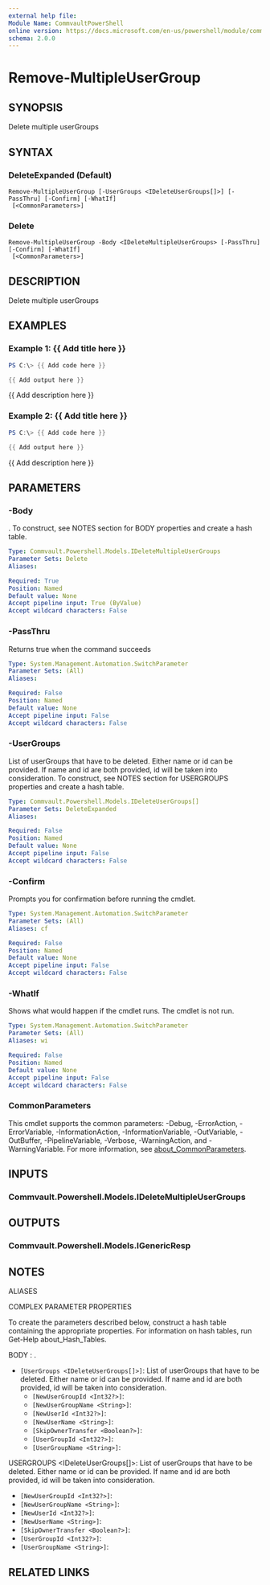 ```yaml
---
external help file:
Module Name: CommvaultPowerShell
online version: https://docs.microsoft.com/en-us/powershell/module/commvaultpowershell/remove-multipleusergroup
schema: 2.0.0
---
```


# Remove-MultipleUserGroup

## SYNOPSIS
Delete multiple userGroups

## SYNTAX

### DeleteExpanded (Default)
```
Remove-MultipleUserGroup [-UserGroups <IDeleteUserGroups[]>] [-PassThru] [-Confirm] [-WhatIf]
 [<CommonParameters>]
```

### Delete
```
Remove-MultipleUserGroup -Body <IDeleteMultipleUserGroups> [-PassThru] [-Confirm] [-WhatIf]
 [<CommonParameters>]
```

## DESCRIPTION
Delete multiple userGroups

## EXAMPLES

### Example 1: {{ Add title here }}
```powershell
PS C:\> {{ Add code here }}

{{ Add output here }}
```

{{ Add description here }}

### Example 2: {{ Add title here }}
```powershell
PS C:\> {{ Add code here }}

{{ Add output here }}
```

{{ Add description here }}

## PARAMETERS

### -Body
.
To construct, see NOTES section for BODY properties and create a hash table.

```yaml
Type: Commvault.Powershell.Models.IDeleteMultipleUserGroups
Parameter Sets: Delete
Aliases:

Required: True
Position: Named
Default value: None
Accept pipeline input: True (ByValue)
Accept wildcard characters: False
```

### -PassThru
Returns true when the command succeeds

```yaml
Type: System.Management.Automation.SwitchParameter
Parameter Sets: (All)
Aliases:

Required: False
Position: Named
Default value: None
Accept pipeline input: False
Accept wildcard characters: False
```

### -UserGroups
List of userGroups that have to be deleted.
Either name or id can be provided.
If name and id are both provided, id will be taken into consideration.
To construct, see NOTES section for USERGROUPS properties and create a hash table.

```yaml
Type: Commvault.Powershell.Models.IDeleteUserGroups[]
Parameter Sets: DeleteExpanded
Aliases:

Required: False
Position: Named
Default value: None
Accept pipeline input: False
Accept wildcard characters: False
```

### -Confirm
Prompts you for confirmation before running the cmdlet.

```yaml
Type: System.Management.Automation.SwitchParameter
Parameter Sets: (All)
Aliases: cf

Required: False
Position: Named
Default value: None
Accept pipeline input: False
Accept wildcard characters: False
```

### -WhatIf
Shows what would happen if the cmdlet runs.
The cmdlet is not run.

```yaml
Type: System.Management.Automation.SwitchParameter
Parameter Sets: (All)
Aliases: wi

Required: False
Position: Named
Default value: None
Accept pipeline input: False
Accept wildcard characters: False
```

### CommonParameters
This cmdlet supports the common parameters: -Debug, -ErrorAction, -ErrorVariable, -InformationAction, -InformationVariable, -OutVariable, -OutBuffer, -PipelineVariable, -Verbose, -WarningAction, and -WarningVariable. For more information, see [about_CommonParameters](http://go.microsoft.com/fwlink/?LinkID=113216).

## INPUTS

### Commvault.Powershell.Models.IDeleteMultipleUserGroups

## OUTPUTS

### Commvault.Powershell.Models.IGenericResp

## NOTES

ALIASES

COMPLEX PARAMETER PROPERTIES

To create the parameters described below, construct a hash table containing the appropriate properties. For information on hash tables, run Get-Help about_Hash_Tables.


BODY <IDeleteMultipleUserGroups>: .
  - `[UserGroups <IDeleteUserGroups[]>]`: List of userGroups that have to be deleted. Either name or id can be provided. If name and id are both provided, id will be taken into consideration.
    - `[NewUserGroupId <Int32?>]`: 
    - `[NewUserGroupName <String>]`: 
    - `[NewUserId <Int32?>]`: 
    - `[NewUserName <String>]`: 
    - `[SkipOwnerTransfer <Boolean?>]`: 
    - `[UserGroupId <Int32?>]`: 
    - `[UserGroupName <String>]`: 

USERGROUPS <IDeleteUserGroups[]>: List of userGroups that have to be deleted. Either name or id can be provided. If name and id are both provided, id will be taken into consideration.
  - `[NewUserGroupId <Int32?>]`: 
  - `[NewUserGroupName <String>]`: 
  - `[NewUserId <Int32?>]`: 
  - `[NewUserName <String>]`: 
  - `[SkipOwnerTransfer <Boolean?>]`: 
  - `[UserGroupId <Int32?>]`: 
  - `[UserGroupName <String>]`: 

## RELATED LINKS

